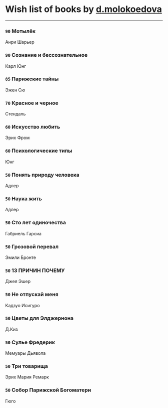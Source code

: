 # Wish list of books by [d.molokoedova](http://vk.com/id152183909)
---

### `90` Мотылёк
Анри Шарьер

### `90` Сознание и бессознательное
Карл Юнг

### `85` Парижские тайны
Эжен Сю

### `70` Красное и черное
Стендаль

### `60` Искусство любить
Эрих Фром

### `60` Психологические типы
Юнг

### `50` Понять природу человека
Адлер

### `50` Наука жить
Адлер

### `50` Сто лет одиночества
Габриель Гарсиа

### `50` Грозовой перевал
Эмили Бронте

### `50` 13 ПРИЧИН ПОЧЕМУ
Джея Эшер

### `50` Не отпускай меня
Кадзуо Исигуро

### `50` Цветы для Элджернона
Д.Киз

### `50` Сулье Фредерик
Мемуары Дьявола

### `50` Три товарища
Эрих Мария Ремарк

### `50` Собор Парижской Богоматери
Гюго

